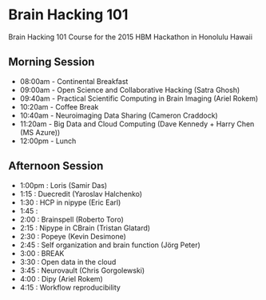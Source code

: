 # Brain Hacking 101
Brain Hacking 101 Course for the 2015 HBM Hackathon in Honolulu Hawaii

## Morning Session
- 08:00am - Continental Breakfast
- 09:00am - Open Science and Collaborative Hacking (Satra Ghosh)
- 09:40am - Practical Scientific Computing in Brain Imaging (Ariel Rokem)
- 10:20am - Coffee Break
- 10:40am - Neuroimaging Data Sharing (Cameron Craddock)
- 11:20am - Big Data and Cloud Computing (Dave Kennedy + Harry Chen (MS Azure))
- 12:00pm - Lunch

## Afternoon Session 
- 1:00pm : Loris (Samir Das)
- 1:15 : Duecredit (Yaroslav Halchenko)
- 1:30 : HCP in nipype (Eric Earl)
- 1:45 :  
- 2:00 : Brainspell (Roberto Toro)
- 2:15 : Nipype in CBrain (Tristan Glatard)
- 2:30 : Popeye (Kevin Desimone)
- 2:45 : Self organization and brain function (Jörg Peter)
- 3:00 : BREAK
- 3:30 : Open data in the cloud
- 3:45 : Neurovault (Chris Gorgolewski)
- 4:00 : Dipy (Ariel Rokem)
- 4:15 : Workflow reproducibility

 

